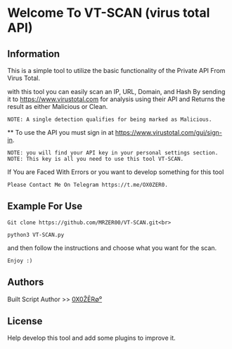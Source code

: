 # **Welcome To VT-SCAN** (virus total API)       
## Information
This is a simple tool to utilize the basic functionality of the Private API From Virus Total.

with this tool you can easily scan an IP, URL, Domain, and Hash By sending it to https://www.virustotal.com 
for analysis using their API and Returns the result as either Malicious or Clean.

`NOTE: A single detection qualifies for being marked as Malicious.`

** To use the API you must sign in at https://www.virustotal.com/gui/sign-in.

```
NOTE: you will find your API key in your personal settings section.
NOTE: This key is all you need to use this tool VT-SCAN.
```

If You are Faced With Errors or you want to develop something for this tool

`Please Contact Me On Telegram https://t.me/OX0ZER0.`

## Example For Use
```
Git clone https://github.com/MRZER00/VT-SCAN.git<br>

python3 VT-SCAN.py
```

and then follow the instructions and choose what you want for the scan.

`Enjoy :)`

## Authors
   Built Script Author >>  [0X0ŽĒR∅⁰](https://github.com/MRZER00)


## License
   Help develop this tool and add some plugins to improve it.
